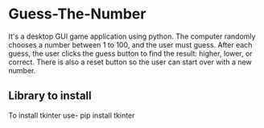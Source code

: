 # Guess-The-Number
It's a desktop GUI game application using python. The computer randomly chooses a number between 1 to 100, and the user must guess. After each guess, the user clicks the guess button to find the result: higher, lower, or correct. There is also a reset button so the user can start over with a new number.

## Library to install 
To install tkinter use- pip install tkinter
